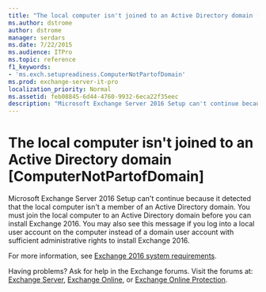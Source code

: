 ```yaml
---
title: "The local computer isn't joined to an Active Directory domain [ComputerNotPartofDomain]"
ms.author: dstrome
author: dstrome
manager: serdars
ms.date: 7/22/2015
ms.audience: ITPro
ms.topic: reference
f1_keywords:
- 'ms.exch.setupreadiness.ComputerNotPartofDomain'
ms.prod: exchange-server-it-pro
localization_priority: Normal
ms.assetid: feb08845-6d44-4760-9932-6eca22f35eec
description: "Microsoft Exchange Server 2016 Setup can't continue because it detected that the local computer isn't a member of an Active Directory domain. You must join the local computer to an Active Directory domain before you can install Exchange 2016. You may also see this message if you log into a local user account on the computer instead of a domain user account with sufficient administrative rights to install Exchange 2016."
---
```


# The local computer isn't joined to an Active Directory domain [ComputerNotPartofDomain]

Microsoft Exchange Server 2016 Setup can't continue because it detected that the local computer isn't a member of an Active Directory domain. You must join the local computer to an Active Directory domain before you can install Exchange 2016. You may also see this message if you log into a local user account on the computer instead of a domain user account with sufficient administrative rights to install Exchange 2016.
  
For more information, see [Exchange 2016 system requirements](../../plan-and-deploy/system-requirements.md).
  
Having problems? Ask for help in the Exchange forums. Visit the forums at: [Exchange Server](https://go.microsoft.com/fwlink/p/?linkId=60612), [Exchange Online](https://go.microsoft.com/fwlink/p/?linkId=267542), or [Exchange Online Protection](https://go.microsoft.com/fwlink/p/?linkId=285351).
